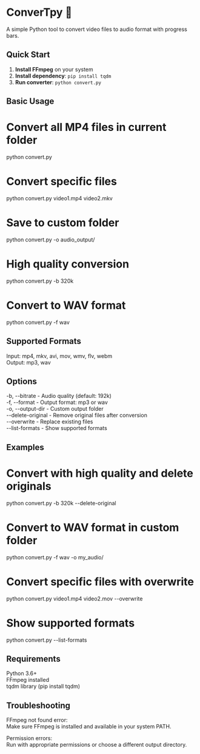 # ConverTpy 🎵

A simple Python tool to convert video files to audio format with progress bars.

## Quick Start

1. **Install FFmpeg** on your system
2. **Install dependency**: `pip install tqdm`
3. **Run converter**: `python convert.py`

## Basic Usage

# Convert all MP4 files in current folder
python convert.py

# Convert specific files
python convert.py video1.mp4 video2.mkv

# Save to custom folder
python convert.py -o audio_output/

# High quality conversion
python convert.py -b 320k

# Convert to WAV format
python convert.py -f wav

## Supported Formats

Input: mp4, mkv, avi, mov, wmv, flv, webm  
Output: mp3, wav

## Options

-b, --bitrate - Audio quality (default: 192k)  
-f, --format - Output format: mp3 or wav  
-o, --output-dir - Custom output folder  
--delete-original - Remove original files after conversion  
--overwrite - Replace existing files  
--list-formats - Show supported formats

## Examples

# Convert with high quality and delete originals
python convert.py -b 320k --delete-original

# Convert to WAV format in custom folder
python convert.py -f wav -o my_audio/

# Convert specific files with overwrite
python convert.py video1.mp4 video2.mov --overwrite

# Show supported formats
python convert.py --list-formats

## Requirements

Python 3.6+  
FFmpeg installed  
tqdm library (pip install tqdm)

## Troubleshooting

FFmpeg not found error:  
Make sure FFmpeg is installed and available in your system PATH.

Permission errors:  
Run with appropriate permissions or choose a different output directory.
